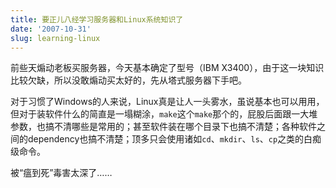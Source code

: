 ```yaml
---
title: 要正儿八经学习服务器和Linux系统知识了
date: '2007-10-31'
slug: learning-linux
---
```


前些天煽动老板买服务器，今天基本确定了型号（IBM X3400），由于这一块知识比较欠缺，所以没敢煽动买太好的，先从塔式服务器下手吧。

对于习惯了Windows的人来说，Linux真是让人一头雾水，虽说基本也可以用用，但对于装软件什么的简直是一塌糊涂，`make`这个`make`那个的，屁股后面跟一大堆参数，也搞不清哪些是常用的；甚至软件装在哪个目录下也搞不清楚；各种软件之间的dependency也搞不清楚；顶多只会使用诸如`cd`、`mkdir`、`ls`、`cp`之类的白痴级命令。

被“瘟到死”毒害太深了……

